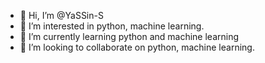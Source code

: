- 👋 Hi, I’m @YaSSin-S
- 👀 I’m interested in python, machine learning.
- 🌱 I’m currently learning python and machine learning
- 💞️ I’m looking to collaborate on python, machine learning.

<!---
YaSSin-S/YaSSin-S is a ✨ special ✨ repository because its `README.md` (this file) appears on your GitHub profile.
You can click the Preview link to take a look at your changes.
--->
